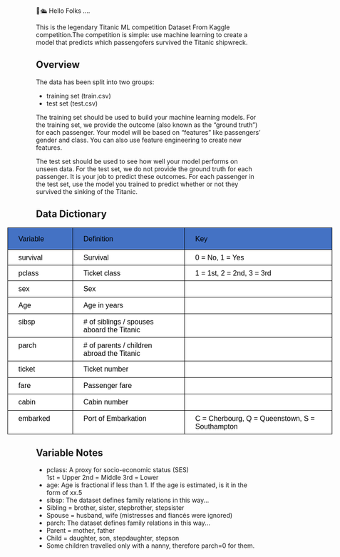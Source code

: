 👋🛳️ Hello Folks ....

This is the legendary Titanic ML competition Dataset From Kaggle competition.The competition is simple: use machine learning to create a model that predicts which passengofers survived the Titanic shipwreck.

<h2> Overview </h2>
The data has been split into two groups:

<ul>
  <li> training set (train.csv) </li>
  <li> test set (test.csv) </li>
</ul>

<p> The training set should be used to build your machine learning models. For the training set, we provide the outcome (also known as the “ground truth”) for each passenger. Your model will be based on “features” like passengers’ gender and class. You can also use feature engineering to create new features.</p>

<p>The test set should be used to see how well your model performs on unseen data. For the test set, we do not provide the ground truth for each passenger. It is your job to predict these outcomes. For each passenger in the test set, use the model you trained to predict whether or not they survived the sinking of the Titanic.</p>

<h2> Data Dictionary </h2>

<table style="width:547.15pt;margin-left:-48.35pt;background:white;border-collapse: collapse;border:none;">
    <tbody>
        <tr>
            <td style="width: 81.55pt;border: 1pt solid windowtext;background: rgb(68, 114, 196);padding: 6.75pt 18pt 5.25pt;height: 22.55pt;vertical-align: bottom;">
                <p style='margin-top:0cm;margin-right:0cm;margin-bottom:0cm;margin-left:0cm;line-height:24.0pt;font-size:15px;font-family:"Calibri",sans-serif;'><span style='font-size:16px;font-family:"Arial",sans-serif;color:black;border:none windowtext 1.0pt;padding:0cm;'>Variable</span></p>
            </td>
            <td style="width: 189.8pt;border-top: 1pt solid windowtext;border-right: 1pt solid windowtext;border-bottom: 1pt solid windowtext;border-image: initial;border-left: none;background: rgb(68, 114, 196);padding: 6.75pt 18pt 5.25pt;height: 22.55pt;vertical-align: bottom;">
                <p style='margin-top:0cm;margin-right:0cm;margin-bottom:0cm;margin-left:0cm;line-height:24.0pt;font-size:15px;font-family:"Calibri",sans-serif;'><span style='font-size:16px;font-family:"Arial",sans-serif;color:black;border:none windowtext 1.0pt;padding:0cm;'>Definition</span></p>
            </td>
            <td style="width: 275.8pt;border-top: 1pt solid windowtext;border-right: 1pt solid windowtext;border-bottom: 1pt solid windowtext;border-image: initial;border-left: none;background: rgb(68, 114, 196);padding: 6.75pt 18pt 5.25pt;height: 22.55pt;vertical-align: bottom;">
                <p style='margin-top:0cm;margin-right:0cm;margin-bottom:0cm;margin-left:0cm;line-height:24.0pt;font-size:15px;font-family:"Calibri",sans-serif;'><span style='font-size:16px;font-family:"Arial",sans-serif;color:black;border:none windowtext 1.0pt;padding:0cm;'>Key</span></p>
            </td>
        </tr>
        <tr>
            <td style="border-right: 1pt solid windowtext;border-bottom: 1pt solid windowtext;border-left: 1pt solid windowtext;border-image: initial;border-top: none;padding: 6.75pt 18pt 5.25pt;height: 11.55pt;vertical-align: top;">
                <p style='margin-top:0cm;margin-right:0cm;margin-bottom:0cm;margin-left:0cm;line-height:normal;font-size:15px;font-family:"Calibri",sans-serif;'><span style='font-size:16px;font-family:"Arial",sans-serif;color:black;'>survival</span></p>
            </td>
            <td style="border-top: none;border-left: none;border-bottom: 1pt solid windowtext;border-right: 1pt solid windowtext;padding: 6.75pt 18pt 5.25pt;height: 11.55pt;vertical-align: top;">
                <p style='margin-top:0cm;margin-right:0cm;margin-bottom:0cm;margin-left:0cm;line-height:normal;font-size:15px;font-family:"Calibri",sans-serif;'><span style='font-size:16px;font-family:"Arial",sans-serif;color:black;'>Survival</span></p>
            </td>
            <td style="border-top: none;border-left: none;border-bottom: 1pt solid windowtext;border-right: 1pt solid windowtext;padding: 6.75pt 18pt 5.25pt;height: 11.55pt;vertical-align: top;">
                <p style='margin-top:0cm;margin-right:0cm;margin-bottom:0cm;margin-left:0cm;line-height:normal;font-size:15px;font-family:"Calibri",sans-serif;'><span style='font-size:16px;font-family:"Arial",sans-serif;color:black;'>0 = No, 1 = Yes</span></p>
            </td>
        </tr>
        <tr>
            <td style="border-right: 1pt solid windowtext;border-bottom: 1pt solid windowtext;border-left: 1pt solid windowtext;border-image: initial;border-top: none;padding: 6.75pt 18pt 5.25pt;height: 11.55pt;vertical-align: top;">
                <p style='margin-top:0cm;margin-right:0cm;margin-bottom:0cm;margin-left:0cm;line-height:normal;font-size:15px;font-family:"Calibri",sans-serif;'><span style='font-size:16px;font-family:"Arial",sans-serif;color:black;'>pclass</span></p>
            </td>
            <td style="border-top: none;border-left: none;border-bottom: 1pt solid windowtext;border-right: 1pt solid windowtext;padding: 6.75pt 18pt 5.25pt;height: 11.55pt;vertical-align: top;">
                <p style='margin-top:0cm;margin-right:0cm;margin-bottom:0cm;margin-left:0cm;line-height:normal;font-size:15px;font-family:"Calibri",sans-serif;'><span style='font-size:16px;font-family:"Arial",sans-serif;color:black;'>Ticket class</span></p>
            </td>
            <td style="border-top: none;border-left: none;border-bottom: 1pt solid windowtext;border-right: 1pt solid windowtext;padding: 6.75pt 18pt 5.25pt;height: 11.55pt;vertical-align: top;">
                <p style='margin-top:0cm;margin-right:0cm;margin-bottom:0cm;margin-left:0cm;line-height:normal;font-size:15px;font-family:"Calibri",sans-serif;'><span style='font-size:16px;font-family:"Arial",sans-serif;color:black;'>1 = 1st, 2 = 2nd, 3 = 3rd</span></p>
            </td>
        </tr>
        <tr>
            <td style="border-right: 1pt solid windowtext;border-bottom: 1pt solid windowtext;border-left: 1pt solid windowtext;border-image: initial;border-top: none;padding: 6.75pt 18pt 5.25pt;height: 11.55pt;vertical-align: top;">
                <p style='margin-top:0cm;margin-right:0cm;margin-bottom:0cm;margin-left:0cm;line-height:normal;font-size:15px;font-family:"Calibri",sans-serif;'><span style='font-size:16px;font-family:"Arial",sans-serif;color:black;'>sex</span></p>
            </td>
            <td style="border-top: none;border-left: none;border-bottom: 1pt solid windowtext;border-right: 1pt solid windowtext;padding: 6.75pt 18pt 5.25pt;height: 11.55pt;vertical-align: top;">
                <p style='margin-top:0cm;margin-right:0cm;margin-bottom:0cm;margin-left:0cm;line-height:normal;font-size:15px;font-family:"Calibri",sans-serif;'><span style='font-size:16px;font-family:"Arial",sans-serif;color:black;'>Sex</span></p>
            </td>
            <td style="border-top: none;border-left: none;border-bottom: 1pt solid windowtext;border-right: 1pt solid windowtext;padding: 6.75pt 18pt 5.25pt;height: 11.55pt;vertical-align: top;"><br></td>
        </tr>
        <tr>
            <td style="border-right: 1pt solid windowtext;border-bottom: 1pt solid windowtext;border-left: 1pt solid windowtext;border-image: initial;border-top: none;padding: 6.75pt 18pt 5.25pt;height: 10.95pt;vertical-align: top;">
                <p style='margin-top:0cm;margin-right:0cm;margin-bottom:0cm;margin-left:0cm;line-height:normal;font-size:15px;font-family:"Calibri",sans-serif;'><span style='font-size:16px;font-family:"Arial",sans-serif;color:black;'>Age</span></p>
            </td>
            <td style="border-top: none;border-left: none;border-bottom: 1pt solid windowtext;border-right: 1pt solid windowtext;padding: 6.75pt 18pt 5.25pt;height: 10.95pt;vertical-align: top;">
                <p style='margin-top:0cm;margin-right:0cm;margin-bottom:0cm;margin-left:0cm;line-height:normal;font-size:15px;font-family:"Calibri",sans-serif;'><span style='font-size:16px;font-family:"Arial",sans-serif;color:black;'>Age in years</span></p>
            </td>
            <td style="border-top: none;border-left: none;border-bottom: 1pt solid windowtext;border-right: 1pt solid windowtext;padding: 6.75pt 18pt 5.25pt;height: 10.95pt;vertical-align: top;"><br></td>
        </tr>
        <tr>
            <td style="border-right: 1pt solid windowtext;border-bottom: 1pt solid windowtext;border-left: 1pt solid windowtext;border-image: initial;border-top: none;padding: 6.75pt 18pt 5.25pt;height: 11.55pt;vertical-align: top;">
                <p style='margin-top:0cm;margin-right:0cm;margin-bottom:0cm;margin-left:0cm;line-height:normal;font-size:15px;font-family:"Calibri",sans-serif;'><span style='font-size:16px;font-family:"Arial",sans-serif;color:black;'>sibsp</span></p>
            </td>
            <td style="border-top: none;border-left: none;border-bottom: 1pt solid windowtext;border-right: 1pt solid windowtext;padding: 6.75pt 18pt 5.25pt;height: 11.55pt;vertical-align: top;">
                <p style='margin-top:0cm;margin-right:0cm;margin-bottom:0cm;margin-left:0cm;line-height:normal;font-size:15px;font-family:"Calibri",sans-serif;'><span style='font-size:16px;font-family:"Arial",sans-serif;color:black;'># of siblings / spouses  aboard the Titanic</span></p>
            </td>
            <td style="border-top: none;border-left: none;border-bottom: 1pt solid windowtext;border-right: 1pt solid windowtext;padding: 6.75pt 18pt 5.25pt;height: 11.55pt;vertical-align: top;"><br></td>
        </tr>
        <tr>
            <td style="border-right: 1pt solid windowtext;border-bottom: 1pt solid windowtext;border-left: 1pt solid windowtext;border-image: initial;border-top: none;padding: 6.75pt 18pt 5.25pt;height: 11.55pt;vertical-align: top;">
                <p style='margin-top:0cm;margin-right:0cm;margin-bottom:0cm;margin-left:0cm;line-height:normal;font-size:15px;font-family:"Calibri",sans-serif;'><span style='font-size:16px;font-family:"Arial",sans-serif;color:black;'>parch</span></p>
            </td>
            <td style="border-top: none;border-left: none;border-bottom: 1pt solid windowtext;border-right: 1pt solid windowtext;padding: 6.75pt 18pt 5.25pt;height: 11.55pt;vertical-align: top;">
                <p style='margin-top:0cm;margin-right:0cm;margin-bottom:0cm;margin-left:0cm;line-height:normal;font-size:15px;font-family:"Calibri",sans-serif;'><span style='font-size:16px;font-family:"Arial",sans-serif;color:black;'># of parents / children abroad the Titanic</span></p>
            </td>
            <td style="border-top: none;border-left: none;border-bottom: 1pt solid windowtext;border-right: 1pt solid windowtext;padding: 6.75pt 18pt 5.25pt;height: 11.55pt;vertical-align: top;"><br></td>
        </tr>
        <tr>
            <td style="border-right: 1pt solid windowtext;border-bottom: 1pt solid windowtext;border-left: 1pt solid windowtext;border-image: initial;border-top: none;padding: 6.75pt 18pt 5.25pt;height: 11.55pt;vertical-align: top;">
                <p style='margin-top:0cm;margin-right:0cm;margin-bottom:0cm;margin-left:0cm;line-height:normal;font-size:15px;font-family:"Calibri",sans-serif;'><span style='font-size:16px;font-family:"Arial",sans-serif;color:black;'>ticket</span></p>
            </td>
            <td style="border-top: none;border-left: none;border-bottom: 1pt solid windowtext;border-right: 1pt solid windowtext;padding: 6.75pt 18pt 5.25pt;height: 11.55pt;vertical-align: top;">
                <p style='margin-top:0cm;margin-right:0cm;margin-bottom:0cm;margin-left:0cm;line-height:normal;font-size:15px;font-family:"Calibri",sans-serif;'><span style='font-size:16px;font-family:"Arial",sans-serif;color:black;'>Ticket number</span></p>
            </td>
            <td style="border-top: none;border-left: none;border-bottom: 1pt solid windowtext;border-right: 1pt solid windowtext;padding: 6.75pt 18pt 5.25pt;height: 11.55pt;vertical-align: top;"><br></td>
        </tr>
        <tr>
            <td style="border-right: 1pt solid windowtext;border-bottom: 1pt solid windowtext;border-left: 1pt solid windowtext;border-image: initial;border-top: none;padding: 6.75pt 18pt 5.25pt;height: 10.95pt;vertical-align: top;">
                <p style='margin-top:0cm;margin-right:0cm;margin-bottom:0cm;margin-left:0cm;line-height:normal;font-size:15px;font-family:"Calibri",sans-serif;'><span style='font-size:16px;font-family:"Arial",sans-serif;color:black;'>fare</span></p>
            </td>
            <td style="border-top: none;border-left: none;border-bottom: 1pt solid windowtext;border-right: 1pt solid windowtext;padding: 6.75pt 18pt 5.25pt;height: 10.95pt;vertical-align: top;">
                <p style='margin-top:0cm;margin-right:0cm;margin-bottom:0cm;margin-left:0cm;line-height:normal;font-size:15px;font-family:"Calibri",sans-serif;'><span style='font-size:16px;font-family:"Arial",sans-serif;color:black;'>Passenger fare</span></p>
            </td>
            <td style="border-top: none;border-left: none;border-bottom: 1pt solid windowtext;border-right: 1pt solid windowtext;padding: 6.75pt 18pt 5.25pt;height: 10.95pt;vertical-align: top;"><br></td>
        </tr>
        <tr>
            <td style="border-right: 1pt solid windowtext;border-bottom: 1pt solid windowtext;border-left: 1pt solid windowtext;border-image: initial;border-top: none;padding: 6.75pt 18pt 5.25pt;height: 11.55pt;vertical-align: top;">
                <p style='margin-top:0cm;margin-right:0cm;margin-bottom:0cm;margin-left:0cm;line-height:normal;font-size:15px;font-family:"Calibri",sans-serif;'><span style='font-size:16px;font-family:"Arial",sans-serif;color:black;'>cabin</span></p>
            </td>
            <td style="border-top: none;border-left: none;border-bottom: 1pt solid windowtext;border-right: 1pt solid windowtext;padding: 6.75pt 18pt 5.25pt;height: 11.55pt;vertical-align: top;">
                <p style='margin-top:0cm;margin-right:0cm;margin-bottom:0cm;margin-left:0cm;line-height:normal;font-size:15px;font-family:"Calibri",sans-serif;'><span style='font-size:16px;font-family:"Arial",sans-serif;color:black;'>Cabin number</span></p>
            </td>
            <td style="border-top: none;border-left: none;border-bottom: 1pt solid windowtext;border-right: 1pt solid windowtext;padding: 6.75pt 18pt 5.25pt;height: 11.55pt;vertical-align: top;"><br></td>
        </tr>
        <tr>
            <td style="border-right: 1pt solid windowtext;border-bottom: 1pt solid windowtext;border-left: 1pt solid windowtext;border-image: initial;border-top: none;padding: 6.75pt 18pt 5.25pt;height: 11.55pt;vertical-align: top;">
                <p style='margin-top:0cm;margin-right:0cm;margin-bottom:0cm;margin-left:0cm;line-height:normal;font-size:15px;font-family:"Calibri",sans-serif;'><span style='font-size:16px;font-family:"Arial",sans-serif;color:black;'>embarked</span></p>
            </td>
            <td style="border-top: none;border-left: none;border-bottom: 1pt solid windowtext;border-right: 1pt solid windowtext;padding: 6.75pt 18pt 5.25pt;height: 11.55pt;vertical-align: top;">
                <p style='margin-top:0cm;margin-right:0cm;margin-bottom:0cm;margin-left:0cm;line-height:normal;font-size:15px;font-family:"Calibri",sans-serif;'><span style='font-size:16px;font-family:"Arial",sans-serif;color:black;'>Port of Embarkation</span></p>
            </td>
            <td style="border-top: none;border-left: none;border-bottom: 1pt solid windowtext;border-right: 1pt solid windowtext;padding: 6.75pt 18pt 5.25pt;height: 11.55pt;vertical-align: top;">
                <p style='margin-top:0cm;margin-right:0cm;margin-bottom:0cm;margin-left:0cm;line-height:normal;font-size:15px;font-family:"Calibri",sans-serif;'><span style='font-size:16px;font-family:"Arial",sans-serif;color:black;'>C = Cherbourg, Q = Queenstown, S = Southampton</span></p>
            </td>
        </tr>
    </tbody>
</table>

<h2> Variable Notes </h2>
<ul>
  <li>pclass: A proxy for socio-economic status (SES)</li>
1st = Upper
2nd = Middle
3rd = Lower

  <li>age: Age is fractional if less than 1. If the age is estimated, is it in the form of xx.5 </li>
  <li>sibsp: The dataset defines family relations in this way...</li>
  <li>Sibling = brother, sister, stepbrother, stepsister </li>
  <li> Spouse = husband, wife (mistresses and fiancés were ignored) </li>
  <li>parch: The dataset defines family relations in this way...</li>
  <li>Parent = mother, father </li>
  <li>Child = daughter, son, stepdaughter, stepson </li>
  <li>Some children travelled only with a nanny, therefore parch=0 for them.</li>
